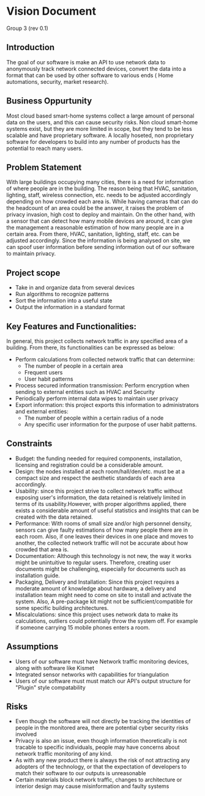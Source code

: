 # Vision Document
Group 3 (rev 0.1)

## Introduction
	
The goal of our software is make an API to use network data to anonymously track network connected devices, convert the data into a format that can be used by other software to various ends  ( Home automations, security, market research).

## Business Oppurtunity

Most cloud based smart-home systems collect a large amount of personal data on the users, and this can cause security risks. Non cloud smart-home systems exist, but they are more limited in scope, but they tend to be less scalable and have proprietary software. A locally hoseted, non proprietary software for developers to build into any number of products has the potential to reach many users.

## Problem Statement
With large buildings occupying many cities, there is a need for information of where people are in the building. The reason being that HVAC, sanitation, lighting, staff, wireless connection, etc. needs to be adjusted accordingly depending on how crowded each area is. While having cameras that can do the headcount of an area could be the answer, it raises the problem of privacy invasion, high cost to deploy and maintain. 
On the other hand, with a sensor that can detect how many mobile devices are around, it can give the management a reasonable estimation of how many people are in a certain area. From there, HVAC, sanitation, lighting, staff, etc. can be adjusted accordingly. Since the information is being analysed on site, we can spoof user information before sending information out of our software to maintain privacy. 

## Project scope 
-	Take in and organize data from several devices
-	Run algorithms to recognize patterns
-	Sort the information into a useful state
-	Output the information in a standard format 

## Key Features and Functionalities:

In general, this project collects network traffic in any specified area of a building. From there, its functionalities can be expressed as below:
- Perform calculations from collected network traffic that can determine:
	- The number of people in a certain area
	- Frequent users
	- User habit patterns
- Process secured information transmission: Perform encryption when sending to external entities such as HVAC and Security
- Periodically perform internal data wipes to maintain user privacy
- Export information: this project exports this information to administrators and external entities:
	- The number of people within a certain radius of a node
	- Any specific user information for the purpose of user habit patterns.

## Constraints

- 	Budget: the funding needed for required components, installation, licensing and registration could be a considerable amount.
-	Design: the nodes installed at each room/hall/den/etc. must be at a compact size and respect the aesthetic standards of each area accordingly.
- 	Usability: since this project strive to collect network traffic without exposing user's information, the data retained is relatively limited in terms of its usability.However, with proper algorithms applied, there exists a considerable amount of useful statistics and insights that can be created with the data retained.
-	Performance: With rooms of small size and/or high personnel density, sensors can give faulty estimations of how many people there are in each room. Also, if one leaves their devices in one place and moves to another, the collected network traffic will not be accurate about how crowded that area is. 
-	Documentation: Although this technology is not new, the way it works might be unintuitive to regular users. Therefore, creating user documents might be challenging, especially for documents such as installation guide.
-	Packaging, Delivery and Installation: Since this project requires a moderate amount of knowledge about hardware, a delivery and installation team might need to come on site to install and activate the system. Also, A pre-package kit might not be sufficient/compatible for some specific building architectures.
-	Miscalculations: since this project uses network data to make its calculations, outliers could potentially throw the system off. For example if someone carrying 15 mobile phones enters a room.

  ## Assumptions

-	Users of our software must have Network traffic monitoring devices, along with software like Kismet
-	Integrated sensor networks with capabilities for triangulation
-	Users of our software must must match our API's output structure for "Plugin" style compatability

## Risks

-	Even though the software will not directly be tracking the identities of people in the monitored area, there are potential cyber security risks involved
-	Privacy is also an issue, even though information theoretically is not tracable to  specific individuals, people may have concerns about network traffic monitoring of any kind.
-	As with any new product there is always the risk of not attracting any adopters of the technology, or that the expectation of developers to match their software to our outputs is unreasonable
-	Certain materials block network traffic, changes to architecture or interior design may cause misinformation and faulty systems
